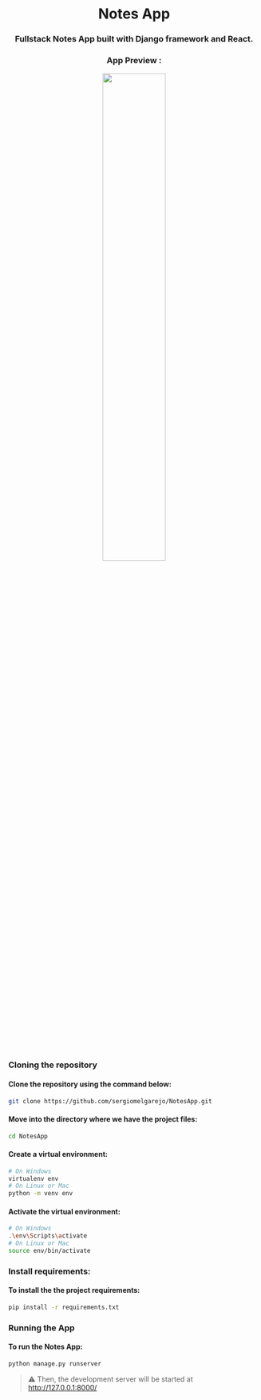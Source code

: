 <div align="center">

# Notes App 

### Fullstack Notes App built with Django framework and React.

### App Preview :
<img width="50%" src="https://www.linkpicture.com/q/Notes.png"/>
</div>


### Cloning the repository

#### Clone the repository using the command below:
```bash
git clone https://github.com/sergiomelgarejo/NotesApp.git

```

#### Move into the directory where we have the project files: 
```bash
cd NotesApp

```

#### Create a virtual environment:
```bash
# On Windows
virtualenv env
# On Linux or Mac
python -m venv env
```

#### Activate the virtual environment:
```bash
# On Windows
.\env\Scripts\activate
# On Linux or Mac
source env/bin/activate
```

### Install requirements:

#### To install the the project requirements:
```bash
pip install -r requirements.txt
```

### Running the App

#### To run the Notes App:
```bash
python manage.py runserver
```

> ⚠ Then, the development server will be started at http://127.0.0.1:8000/

#
